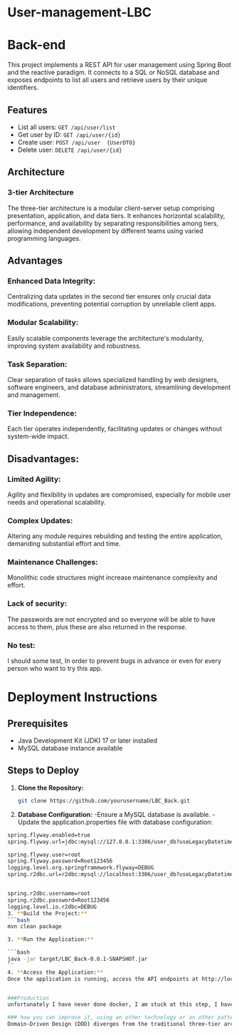 # User-management-LBC

# Back-end
This project implements a REST API for user management using Spring Boot and the reactive paradigm. It connects to a SQL or NoSQL database and exposes endpoints to list all users and retrieve users by their unique identifiers.

## Features

- List all users: `GET /api/user/list`
- Get user by ID: `GET /api/user/{id}`
- Create user:  `POST /api/user  {UserDTO}`
- Delete user: `DELETE /api/user/{id}`
## Architecture
### 3-tier Architecture

The three-tier architecture is a modular client-server setup comprising presentation, application, and data tiers. It enhances horizontal scalability, performance, and availability by separating responsibilities among tiers, allowing independent development by different teams using varied programming languages.


## Advantages
### Enhanced Data Integrity: 
Centralizing data updates in the second tier ensures only crucial data modifications, preventing potential corruption by unreliable client apps.

### Modular Scalability:
Easily scalable components leverage the architecture's modularity, improving system availability and robustness.


### Task Separation: 
Clear separation of tasks allows specialized handling by web designers, software engineers, and database administrators, streamlining development and management.


### Tier Independence: 
Each tier operates independently, facilitating updates or changes without system-wide impact.

## Disadvantages:
### Limited Agility: 
Agility and flexibility in updates are compromised, especially for mobile user needs and operational scalability.
### Complex Updates:
Altering any module requires rebuilding and testing the entire application, demanding substantial effort and time.

### Maintenance Challenges:
Monolithic code structures might increase maintenance complexity and effort.
### Lack of security:
The passwords are not encrypted and so everyone will be able to have access to them, plus these are also returned in the response.
### No test:
I should some test, In order to prevent bugs in advance or even for every person who want to try this app.
# Deployment Instructions

## Prerequisites

- Java Development Kit (JDK) 17 or later installed
- MySQL database instance available

## Steps to Deploy

1. **Clone the Repository:**
   ```bash
   git clone https://github.com/yourusername/LBC_Back.git
2. **Database Configuration:**
-Ensure a MySQL database is available.
-Update the application.properties file  with database configuration:
 ```bash
spring.flyway.enabled=true
spring.flyway.url=jdbc:mysql://127.0.0.1:3306/user_db?useLegacyDatetimeCode=false&serverTimezone=Europe/Paris

spring.flyway.user=root
spring.flyway.password=Root123456
logging.level.org.springframework.flyway=DEBUG
spring.r2dbc.url=r2dbc:mysql://localhost:3306/user_db?useLegacyDatetimeCode=false&serverTimezone=Europe/Paris


spring.r2dbc.username=root
spring.r2dbc.password=Root123456
logging.level.io.r2dbc=DEBUG
3. **Build the Project:**
```bash
mvn clean package

3. **Run the Application:**

```bash
java -jar target/LBC_Back-0.0.1-SNAPSHOT.jar
``
4. **Access the Application:**
Once the application is running, access the API endpoints at http://localhost:8080/api/users


###Production
unfortunately I have never done docker, I am stuck at this step, I have added my various tests to you

### how you can improve it, using an other technology or an other pattern
Domain-Driven Design (DDD) diverges from the traditional three-tier architecture by prioritizing a deep understanding of the business domain. Unlike the layer-based structure of the three-tier model, DDD centers on a holistic and business-centric approach. By embracing DDD, teams gain a clearer insight into the complex business domain and foster a unified language shared by both technical and non-technical stakeholders. This approach promotes enhanced communication and a more accurate reflection of the business domain within the software. DDD's focus on bounded contexts enables better organization and delineation of distinct domains, reducing complexity and allowing independent development. Through defining aggregates, entities, and domain-driven patterns, DDD cultivates a cohesive, maintainable codebase that harmonizes with the intricacies of the business domain.
